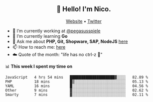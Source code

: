 <h2 align="center">👋 Hello! I'm Nico.</h2>
<p align="center">
  <a href="https://gruselhaus.com">Website</a> •
  <a href="https://twitter.com/NicoFinkernagel">Twitter</a>
</p>


- 🔭 I’m currently working at [@pegasusspiele](https://github.com/pegasusspiele)
- 🌱 I’m currently learning **Go**
- 💬 Ask me about **PHP, Git, Shopware, SAP, NodeJS** [here](https://github.com/gruselhaus/gruselhaus/issues)
- 📫 How to reach me: [here](https://github.com/gruselhaus/gruselhaus/issues)
- ☁️ Quote of the month: "life has no ctrl-z 🌴"

📊 **This week I spent my time on**
<!--START_SECTION:waka-->
```text
JavaScript   4 hrs 54 mins   ████████████████████▓░░░░   82.89 % 
PHP          18 mins         █▒░░░░░░░░░░░░░░░░░░░░░░░   05.13 % 
YAML         16 mins         █░░░░░░░░░░░░░░░░░░░░░░░░   04.56 % 
Other        9 mins          ▓░░░░░░░░░░░░░░░░░░░░░░░░   02.62 % 
Smarty       7 mins          ▓░░░░░░░░░░░░░░░░░░░░░░░░   02.11 % 
```
<!--END_SECTION:waka-->
